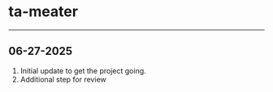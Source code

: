 # ta-meater

---

## 06-27-2025

1. Initial update to get the project going.
2. Additional step for review